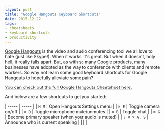 ```yaml
---
layout: post
title: "Google Hangouts Keyboard Shortcuts"
date: 2015-12-22
tags:
- cheatsheets
- keyboard shortcuts
- productivity
---
```


[Google Hangouts](https://hangouts.google.com) is the video and audio conferencing tool we all love to hate (just like Skype!). When it works, it's great. But when it doesn't, holy hell, it really falls apart. But, as with so many Google products, many businesses have adopted as the way to conference with clients and remote workers. So why not learn some good keyboard shortcuts for Google Hangouts to hopefully alleviate some pain?

[You can check out the full Google Hangouts Cheatsheet here.](http://ursooperduper.github.io/cheatsheets/google-hangouts/)

And below are a few shortcuts to get you started:

| ----- | ----- |
| ```H M``` | Open Hangouts Settings menu |
| ```⌘ E``` | Toggle camera on/off |
| ```⌘ D``` | Toggle microphone mute/unmutes |
| ```⌘ B``` | Toggle chat |
| ```⌘ G``` | Become primary speaker (when your audio is muted) |
| ```⇧ ⌘ ⌥ A, S``` | Announce who is current speaking |
|  |  |
